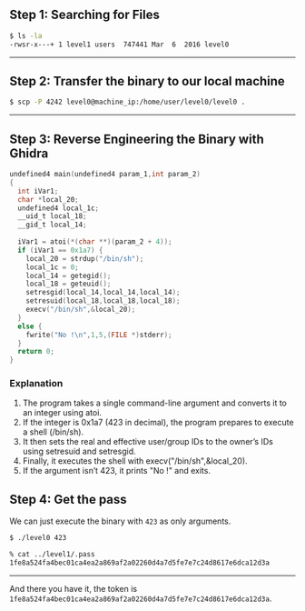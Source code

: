 ## Step 1: Searching for Files

```bash
$ ls -la
-rwsr-x---+ 1 level1 users  747441 Mar  6  2016 level0
```

---
## Step 2: Transfer the binary to our local machine

```bash
$ scp -P 4242 level0@machine_ip:/home/user/level0/level0 .
```

---
## Step 3: Reverse Engineering the Binary with Ghidra

```c
undefined4 main(undefined4 param_1,int param_2)
{
  int iVar1;
  char *local_20;
  undefined4 local_1c;
  __uid_t local_18;
  __gid_t local_14;
  
  iVar1 = atoi(*(char **)(param_2 + 4));
  if (iVar1 == 0x1a7) {
    local_20 = strdup("/bin/sh");
    local_1c = 0;
    local_14 = getegid();
    local_18 = geteuid();
    setresgid(local_14,local_14,local_14);
    setresuid(local_18,local_18,local_18);
    execv("/bin/sh",&local_20);
  }
  else {
    fwrite("No !\n",1,5,(FILE *)stderr);
  }
  return 0;
}
```

### Explanation
1. The program takes a single command-line argument and converts it to an integer using atoi.
2. If the integer is 0x1a7 (423 in decimal), the program prepares to execute a shell (/bin/sh).
3. It then sets the real and effective user/group IDs to the owner’s IDs using setresuid and setresgid.
4. Finally, it executes the shell with execv("/bin/sh",&local_20).
5. If the argument isn’t 423, it prints "No !" and exits.

## Step 4: Get the pass
We can just execute the binary with `423` as only arguments.

```bash
$ ./level0 423

% cat ../level1/.pass
1fe8a524fa4bec01ca4ea2a869af2a02260d4a7d5fe7e7c24d8617e6dca12d3a
```
---

And there you have it, the token is `1fe8a524fa4bec01ca4ea2a869af2a02260d4a7d5fe7e7c24d8617e6dca12d3a`.